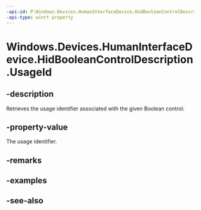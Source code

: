 ```yaml
---
-api-id: P:Windows.Devices.HumanInterfaceDevice.HidBooleanControlDescription.UsageId
-api-type: winrt property
---
```


<!-- Property syntax
public ushort UsageId { get; }
-->

# Windows.Devices.HumanInterfaceDevice.HidBooleanControlDescription.UsageId

## -description
Retrieves the usage identifier associated with the given Boolean control.

## -property-value
The usage identifier.

## -remarks

## -examples

## -see-also
